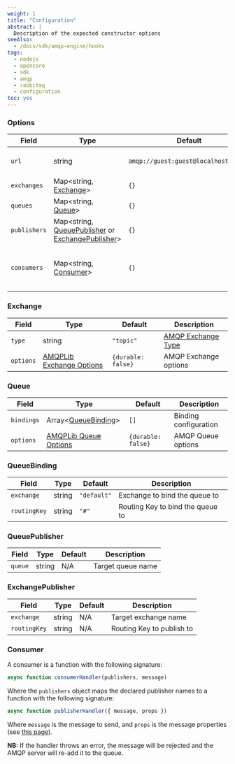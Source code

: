```yaml
---
weight: 1
title: "Configuration"
abstract: |
  Description of the expected constructor options
seeAlso:
  - /docs/sdk/amqp-engine/hooks
tags:
  - nodejs
  - opencore
  - sdk
  - amqp
  - rabbitmq
  - configuration
toc: yes
---
```


### Options

| Field | Type | Default | Description |
| --- | --- | --- | --- |
| `url` | string | `amqp://guest:guest@localhost:5672/` | URL to the AMQP server |
| `exchanges` | Map&lt;string, [Exchange](#exchange)&gt; | `{}` | Exchanges by name |
| `queues` | Map&lt;string, [Queue](#queue)&gt; | `{}` | Queues by name |
| `publishers` | Map&lt;string, [QueuePublisher](#queuepublisher) or [ExchangePublisher](#exchangepublisher)&gt; | `{}` | Publishers by name |
| `consumers` | Map&lt;string, [Consumer](#consumer)&gt; | `{}` | Consumers by consumed queue name |

### Exchange

| Field | Type | Default | Description |
| --- | --- | --- | --- |
| `type` | string | `"topic"` | [AMQP Exchange Type](https://www.rabbitmq.com/tutorials/amqp-concepts.html#exchanges) |
| `options` | [AMQPLib Exchange Options](https://www.squaremobius.net/amqp.node/channel_api.html#channel_assertExchange) | `{durable: false}` | AMQP Exchange options |

### Queue

| Field | Type | Default | Description |
| --- | --- | --- | --- |
| `bindings` | Array&lt;[QueueBinding](#queuebinding)&gt; | `[]` | Binding configuration |
| `options` | [AMQPLib Queue Options](https://www.squaremobius.net/amqp.node/channel_api.html#channel_assertQueue) | `{durable: false}` | AMQP Queue options |

### QueueBinding

| Field | Type | Default | Description |
| --- | --- | --- | --- |
| `exchange` | string | `"default"` | Exchange to bind the queue to |
| `routingKey` | string | `"#"` | Routing Key to bind the queue to |

### QueuePublisher

| Field | Type | Default | Description |
| --- | --- | --- | --- |
| `queue` | string | N/A | Target queue name |

### ExchangePublisher

| Field | Type | Default | Description |
| --- | --- | --- | --- |
| `exchange` | string | N/A | Target exchange name |
| `routingKey` | string | N/A | Routing Key to publish to |

### Consumer

A consumer is a function with the following signature:

```javascript
async function consumerHandler(publishers, message)
```

Where the `publishers` object maps the declared publisher names to a function
with the following signature:

```javascript
async function publisherHandler({ message, props })
```

Where `message` is the message to send, and `props` is the message properties
(see [this page](https://www.squaremobius.net/amqp.node/channel_api.html#channel_publish)).

**NB:** If the handler throws an error, the message will be rejected and the AMQP
server will re-add it to the queue.
